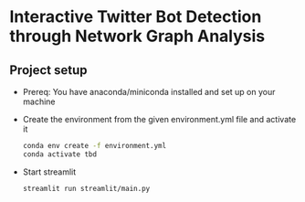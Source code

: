 # Interactive Twitter Bot Detection through Network Graph Analysis

## Project setup 

- Prereq: You have anaconda/miniconda installed and set up on your machine

- Create the environment from the given environment.yml file and activate it
    
    ```bash
    conda env create -f environment.yml
    conda activate tbd
    ```

- Start streamlit
        
    ```bash
    streamlit run streamlit/main.py
    ```

